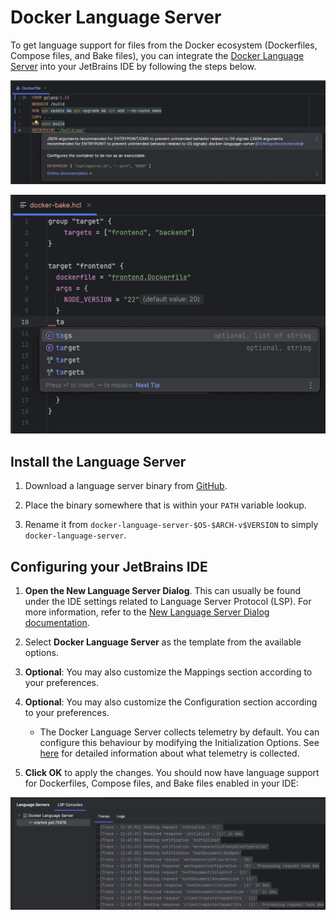 # Docker Language Server

To get language support for files from the Docker ecosystem (Dockerfiles, Compose files, and Bake files), you can integrate the [Docker Language Server](https://github.com/docker/docker-language-server) into your JetBrains IDE by following the steps below.

![Docker Language Server detecting a problem in a Dockerfile](../images/user-defined-ls/docker-language-server/dockerfile-problems.png)

![Docker Language Server providing editor features for a Bake file](../images/user-defined-ls/docker-language-server/editing-bake-file.png)

## Install the Language Server

1. Download a language server binary from [GitHub](https://github.com/docker/docker-language-server/releases).

2. Place the binary somewhere that is within your `PATH` variable lookup.

3. Rename it from `docker-language-server-$OS-$ARCH-v$VERSION` to simply `docker-language-server`.

## Configuring your JetBrains IDE

1. **Open the New Language Server Dialog**. This can usually be found under the IDE settings related to Language Server Protocol (LSP). For more information, refer to the [New Language Server Dialog documentation](../UserDefinedLanguageServer.md#new-language-server-dialog).

2. Select **Docker Language Server** as the template from the available options.

3. **Optional**: You may also customize the Mappings section according to your preferences.

4. **Optional**: You may also customize the Configuration section according to your preferences.

    - The Docker Language Server collects telemetry by default. You can configure this behaviour by modifying the Initialization Options. See [here](https://github.com/docker/docker-language-server/blob/main/TELEMETRY.md) for detailed information about what telemetry is collected.

5. **Click OK** to apply the changes. You should now have language support for Dockerfiles, Compose files, and Bake files enabled in your IDE:

![Docker Language Server output in the LSP console](../images/user-defined-ls/docker-language-server/console-output.png)
